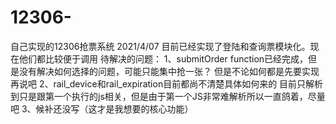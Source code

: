 # 12306-
自己实现的12306抢票系统
2021/4/07
  目前已经实现了登陆和查询票模块化。现在他们都比较便于调用
  待解决的问题：
    1、submitOrder function已经完成，但是没有解决如何选择的问题，可能只能集中抢一张？
       但是不论如何都是先要实现再说吧
    2、rail_device和rail_expiration目前都尚不清楚具体如何来的
       目前只解析到只是跟第一个执行的js相关，但是由于第一个JS非常难解析所以一直鸽着，尽量吧
    3、候补还没写（这才是我想要的核心功能）
    
